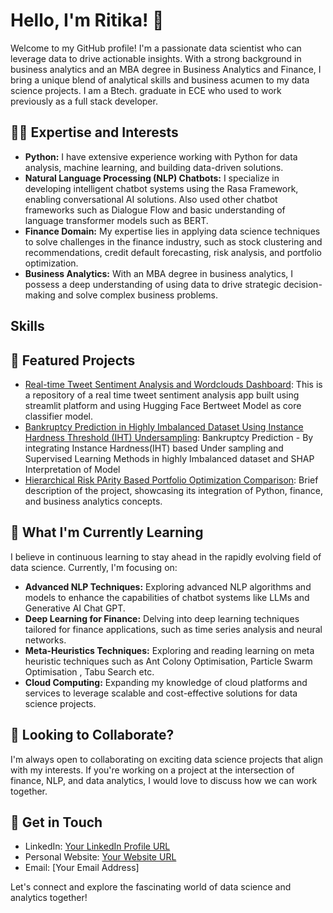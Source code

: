 # Hello, I'm Ritika! 👋

Welcome to my GitHub profile!  I'm a passionate data scientist who can leverage data to drive actionable insights. With a strong background in business analytics and an MBA degree in Business Analytics and Finance, I bring a unique blend of analytical skills and business acumen to my data science projects. I am a Btech. graduate in ECE who used to work previously as a full stack developer.

## 👨‍💻 Expertise and Interests

- **Python:** I have extensive experience working with Python for data analysis, machine learning, and building data-driven solutions.
- **Natural Language Processing (NLP) Chatbots:** I specialize in developing intelligent chatbot systems using the Rasa Framework, enabling conversational AI solutions. Also used other chatbot frameworks such as Dialogue Flow and basic understanding of language transformer models such as BERT.
- **Finance Domain:** My expertise lies in applying data science techniques to solve challenges in the finance industry, such as stock clustering and recommendations, credit default forecasting, risk analysis, and portfolio optimization.
- **Business Analytics:** With an MBA degree in business analytics, I possess a deep understanding of using data to drive strategic decision-making and solve complex business problems.

## Skills


## 🔭 Featured Projects

- [Real-time Tweet Sentiment Analysis and Wordclouds Dashboard](https://github.com/ritzi12/live-tweet-sentiment-app): This is a repository of a real time tweet sentiment analysis app built using streamlit platform and using Hugging Face Bertweet Model as core classifier model.
- [Bankruptcy Prediction in Highly Imbalanced Dataset Using Instance Hardness Threshold (IHT) Undersampling](https://github.com/ritzi12/bankruptcy_iht): Bankruptcy Prediction - By integrating Instance Hardness(IHT) based Under sampling and Supervised Learning Methods in highly Imbalanced dataset and SHAP Interpretation of Model
- [Hierarchical Risk PArity Based Portfolio Optimization Comparison](https://github.com/ritzi12/proj-portfolio-hrp): Brief description of the project, showcasing its integration of Python, finance, and business analytics concepts.

## 🌱 What I'm Currently Learning

I believe in continuous learning to stay ahead in the rapidly evolving field of data science. Currently, I'm focusing on:

- **Advanced NLP Techniques:** Exploring advanced NLP algorithms and models to enhance the capabilities of chatbot systems like LLMs and Generative AI Chat GPT.
- **Deep Learning for Finance:** Delving into deep learning techniques tailored for finance applications, such as time series analysis and neural networks.
- **Meta-Heuristics Techniques:** Exploring and reading learning on meta heuristic techniques such as Ant Colony Optimisation, Particle Swarm Optimisation , Tabu Search etc. 
- **Cloud Computing:** Expanding my knowledge of cloud platforms and services to leverage scalable and cost-effective solutions for data science projects.

## 👯 Looking to Collaborate?

I'm always open to collaborating on exciting data science projects that align with my interests. If you're working on a project at the intersection of finance, NLP, and data analytics, I would love to discuss how we can work together.

## 💬 Get in Touch

- LinkedIn: [Your LinkedIn Profile URL](link)
- Personal Website: [Your Website URL](link)
- Email: [Your Email Address]

Let's connect and explore the fascinating world of data science and analytics together!




<!--
**ritzi12/ritzi12** is a ✨ _special_ ✨ repository because its `README.md` (this file) appears on your GitHub profile.

Here are some ideas to get you started:

- 🔭 I’m currently working on ...
- 🌱 I’m currently learning ...
- 👯 I’m looking to collaborate on ...
- 🤔 I’m looking for help with ...
- 💬 Ask me about ...
- 📫 How to reach me: ...
- 😄 Pronouns: ...
- ⚡ Fun fact: ...
-->
